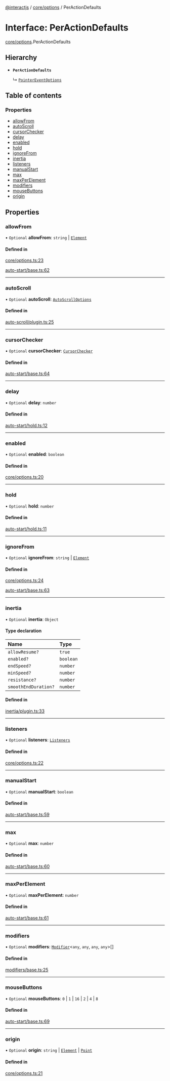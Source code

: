 [@interactjs](../README.md) / [core/options](../modules/core_options.md) / PerActionDefaults

# Interface: PerActionDefaults

[core/options](../modules/core_options.md).PerActionDefaults

## Hierarchy

- **`PerActionDefaults`**

  ↳ [`PointerEventOptions`](pointer_events_base.PointerEventOptions.md)

## Table of contents

### Properties

- [allowFrom](core_options.PerActionDefaults.md#allowfrom)
- [autoScroll](core_options.PerActionDefaults.md#autoscroll)
- [cursorChecker](core_options.PerActionDefaults.md#cursorchecker)
- [delay](core_options.PerActionDefaults.md#delay)
- [enabled](core_options.PerActionDefaults.md#enabled)
- [hold](core_options.PerActionDefaults.md#hold)
- [ignoreFrom](core_options.PerActionDefaults.md#ignorefrom)
- [inertia](core_options.PerActionDefaults.md#inertia)
- [listeners](core_options.PerActionDefaults.md#listeners)
- [manualStart](core_options.PerActionDefaults.md#manualstart)
- [max](core_options.PerActionDefaults.md#max)
- [maxPerElement](core_options.PerActionDefaults.md#maxperelement)
- [modifiers](core_options.PerActionDefaults.md#modifiers)
- [mouseButtons](core_options.PerActionDefaults.md#mousebuttons)
- [origin](core_options.PerActionDefaults.md#origin)

## Properties

### allowFrom

• `Optional` **allowFrom**: `string` \| [`Element`](../modules/core_types.md#element)

#### Defined in

[core/options.ts:23](https://github.com/taye/interact.js/blob/d3d47461/packages/@interactjs/core/options.ts#L23)

[auto-start/base.ts:62](https://github.com/taye/interact.js/blob/d3d47461/packages/@interactjs/auto-start/base.ts#L62)

___

### autoScroll

• `Optional` **autoScroll**: [`AutoScrollOptions`](auto_scroll_plugin.AutoScrollOptions.md)

#### Defined in

[auto-scroll/plugin.ts:25](https://github.com/taye/interact.js/blob/d3d47461/packages/@interactjs/auto-scroll/plugin.ts#L25)

___

### cursorChecker

• `Optional` **cursorChecker**: [`CursorChecker`](../modules/core_types.md#cursorchecker)

#### Defined in

[auto-start/base.ts:64](https://github.com/taye/interact.js/blob/d3d47461/packages/@interactjs/auto-start/base.ts#L64)

___

### delay

• `Optional` **delay**: `number`

#### Defined in

[auto-start/hold.ts:12](https://github.com/taye/interact.js/blob/d3d47461/packages/@interactjs/auto-start/hold.ts#L12)

___

### enabled

• `Optional` **enabled**: `boolean`

#### Defined in

[core/options.ts:20](https://github.com/taye/interact.js/blob/d3d47461/packages/@interactjs/core/options.ts#L20)

___

### hold

• `Optional` **hold**: `number`

#### Defined in

[auto-start/hold.ts:11](https://github.com/taye/interact.js/blob/d3d47461/packages/@interactjs/auto-start/hold.ts#L11)

___

### ignoreFrom

• `Optional` **ignoreFrom**: `string` \| [`Element`](../modules/core_types.md#element)

#### Defined in

[core/options.ts:24](https://github.com/taye/interact.js/blob/d3d47461/packages/@interactjs/core/options.ts#L24)

[auto-start/base.ts:63](https://github.com/taye/interact.js/blob/d3d47461/packages/@interactjs/auto-start/base.ts#L63)

___

### inertia

• `Optional` **inertia**: `Object`

#### Type declaration

| Name | Type |
| :------ | :------ |
| `allowResume?` | ``true`` |
| `enabled?` | `boolean` |
| `endSpeed?` | `number` |
| `minSpeed?` | `number` |
| `resistance?` | `number` |
| `smoothEndDuration?` | `number` |

#### Defined in

[inertia/plugin.ts:33](https://github.com/taye/interact.js/blob/d3d47461/packages/@interactjs/inertia/plugin.ts#L33)

___

### listeners

• `Optional` **listeners**: [`Listeners`](../modules/core_types.md#listeners)

#### Defined in

[core/options.ts:22](https://github.com/taye/interact.js/blob/d3d47461/packages/@interactjs/core/options.ts#L22)

___

### manualStart

• `Optional` **manualStart**: `boolean`

#### Defined in

[auto-start/base.ts:59](https://github.com/taye/interact.js/blob/d3d47461/packages/@interactjs/auto-start/base.ts#L59)

___

### max

• `Optional` **max**: `number`

#### Defined in

[auto-start/base.ts:60](https://github.com/taye/interact.js/blob/d3d47461/packages/@interactjs/auto-start/base.ts#L60)

___

### maxPerElement

• `Optional` **maxPerElement**: `number`

#### Defined in

[auto-start/base.ts:61](https://github.com/taye/interact.js/blob/d3d47461/packages/@interactjs/auto-start/base.ts#L61)

___

### modifiers

• `Optional` **modifiers**: [`Modifier`](modifiers_types.Modifier.md)\<`any`, `any`, `any`, `any`\>[]

#### Defined in

[modifiers/base.ts:25](https://github.com/taye/interact.js/blob/d3d47461/packages/@interactjs/modifiers/base.ts#L25)

___

### mouseButtons

• `Optional` **mouseButtons**: ``0`` \| ``1`` \| ``16`` \| ``2`` \| ``4`` \| ``8``

#### Defined in

[auto-start/base.ts:69](https://github.com/taye/interact.js/blob/d3d47461/packages/@interactjs/auto-start/base.ts#L69)

___

### origin

• `Optional` **origin**: `string` \| [`Element`](../modules/core_types.md#element) \| [`Point`](core_types.Point.md)

#### Defined in

[core/options.ts:21](https://github.com/taye/interact.js/blob/d3d47461/packages/@interactjs/core/options.ts#L21)

